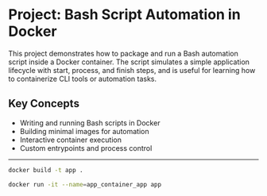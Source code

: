 # Project: Bash Script Automation in Docker

This project demonstrates how to package and run a Bash automation script inside a Docker container. The script simulates a simple application lifecycle with start, process, and finish steps, and is useful for learning how to containerize CLI tools or automation tasks.

## Key Concepts

- Writing and running Bash scripts in Docker
- Building minimal images for automation
- Interactive container execution
- Custom entrypoints and process control

---

```bash
docker build -t app .

docker run -it --name=app_container_app app
```
